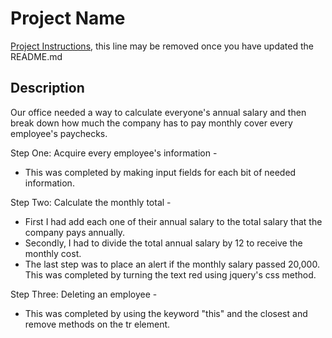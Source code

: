 # Project Name

[Project Instructions](./INSTRUCTIONS.md), this line may be removed once you have updated the README.md

## Description

Our office needed a way to calculate everyone's annual salary and then break down how much the company has to pay monthly cover every employee's paychecks.

Step One: Acquire every employee's information -
- This was completed by making input fields for each bit of needed information.

Step Two: Calculate the monthly total -
- First I had add each one of their annual salary to the total salary that the company pays annually.
- Secondly, I had to divide the total annual salary by 12 to receive the monthly cost.
- The last step was to place an alert if the monthly salary passed 20,000. This was completed by turning the text red using jquery's css method.

Step Three: Deleting an employee -
- This was completed by using the keyword "this" and the closest and remove methods on the tr element.